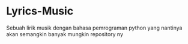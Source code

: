 # Lyrics-Music
Sebuah lirik musik dengan bahasa pemrograman python yang nantinya akan semangkin banyak mungkin repository ny
